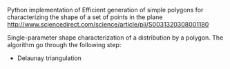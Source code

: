 Python implementation of Efficient generation of simple polygons for characterizing the shape of a set of points in the plane http://www.sciencedirect.com/science/article/pii/S0031320308001180

Single-parameter shape characterization of a distribution by a polygon.
The algorithm go through the following step:
- Delaunay triangulation
